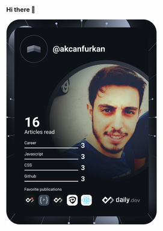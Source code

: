### Hi there 👋

<!--
**akcanfurkan/akcanfurkan** is a ✨ _special_ ✨ repository because its `README.md` (this file) appears on your GitHub profile.

Here are some ideas to get you started:

- 🔭 I’m currently working on ...
- 🌱 I’m currently learning ...
- 👯 I’m looking to collaborate on ...
- 🤔 I’m looking for help with ...
- 💬 Ask me about ...
- 📫 How to reach me: ...
- 😄 Pronouns: ...
- ⚡ Fun fact: ...
-->

<a href="https://app.daily.dev/akcanfurkan"><img src="https://github.com/akcanfurkan/akcanfurkan/blob/main/devcard.svg" width="400" alt="Furkan's Dev Card"/></a>
